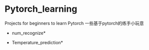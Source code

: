 # Pytorch_learning
Projects for beginners to learn Pytorch 一些基于pytorch的练手小玩意

* num_recognize*

* Temperature_prediction*
